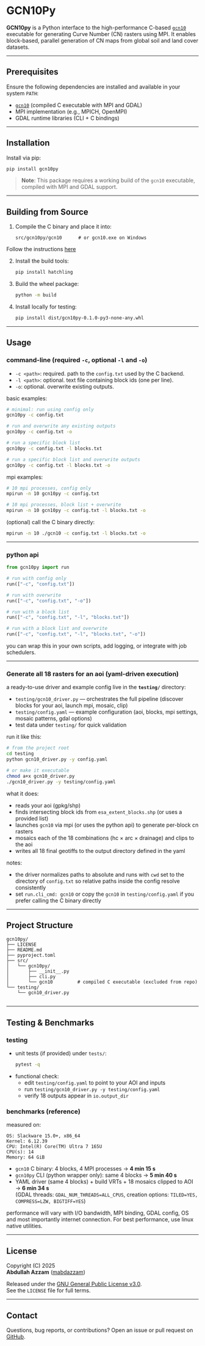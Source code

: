 # GCN10Py

**GCN10py** is a Python interface to the high-performance C-based [`gcn10`](https://github.com/mabdazzam/gcn10/tree/main/src/c/mpi)
executable for generating Curve Number (CN) rasters using MPI. It enables
block-based, parallel generation of CN maps from global soil and land cover datasets.

---

## Prerequisites

Ensure the following dependencies are installed and available in your system `PATH`:

- [`gcn10`](https://github.com/mabdazzam/gcn10/tree/main/src/c/mpi) (compiled C executable with MPI and GDAL)
- MPI implementation (e.g., MPICH, OpenMPI)
- GDAL runtime libraries (CLI + C bindings)

---

## Installation

Install via pip:

```bash
pip install gcn10py
```

> **Note**: This package requires a working build of the `gcn10` executable, compiled with MPI and GDAL support.

---

## Building from Source

1. Compile the C binary and place it into:

   ```
   src/gcn10py/gcn10      # or gcn10.exe on Windows
   ```
Follow the instructions [here](https://github.com/mabdazzam/gcn10/tree/main/src/c/)

2. Install the build tools:

   ```bash
   pip install hatchling
   ```

3. Build the wheel package:

   ```bash
   python -m build
   ```

4. Install locally for testing:

   ```bash
   pip install dist/gcn10py-0.1.0-py3-none-any.whl
   ```

---

## Usage

### command-line (required `-c`, optional `-l` and `-o`)

- `-c <path>`: required. path to the `config.txt` used by the C backend.
- `-l <path>`: optional. text file containing block ids (one per line).
- `-o`: optional. overwrite existing outputs.

basic examples:

```bash
# minimal: run using config only
gcn10py -c config.txt

# run and overwrite any existing outputs
gcn10py -c config.txt -o

# run a specific block list
gcn10py -c config.txt -l blocks.txt

# run a specific block list and overwrite outputs
gcn10py -c config.txt -l blocks.txt -o
```

mpi examples:

```bash
# 10 mpi processes, config only
mpirun -n 10 gcn10py -c config.txt

# 10 mpi processes, block list + overwrite
mpirun -n 10 gcn10py -c config.txt -l blocks.txt -o
```

(optional) call the C binary directly:

```bash
mpirun -n 10 ./gcn10 -c config.txt -l blocks.txt -o
```

---

### python api

```python
from gcn10py import run

# run with config only
run(["-c", "config.txt"])

# run with overwrite
run(["-c", "config.txt", "-o"])

# run with a block list
run(["-c", "config.txt", "-l", "blocks.txt"])

# run with a block list and overwrite
run(["-c", "config.txt", "-l", "blocks.txt", "-o"])
```

you can wrap this in your own scripts, add logging, or integrate with job schedulers.

---

### Generate all 18 rasters for an aoi (yaml-driven execution)

a ready-to-use driver and example config live in the **`testing/`** directory:

- `testing/gcn10_driver.py` — orchestrates the full pipeline (discover blocks for your aoi, launch mpi, mosaic, clip)
- `testing/config.yaml` — example configuration (aoi, blocks, mpi settings, mosaic patterns, gdal options)
- test data under `testing/` for quick validation

run it like this:

```bash
# from the project root
cd testing
python gcn10_driver.py -y config.yaml

# or make it executable
chmod a+x gcn10_driver.py
./gcn10_driver.py -y testing/config.yaml
```

what it does:
- reads your aoi (gpkg/shp)
- finds intersecting block ids from `esa_extent_blocks.shp` (or uses a provided list)
- launches `gcn10` via mpi (or uses the python api) to generate per-block cn rasters
- mosaics each of the 18 combinations (hc × arc × drainage) and clips to the aoi
- writes all 18 final geotiffs to the output directory defined in the yaml

notes:
- the driver normalizes paths to absolute and runs with `cwd` set to the directory of `config.txt` so relative paths inside the config resolve consistently
- set `run.cli_cmd: gcn10` or copy the `gcn10` in `testing/config.yaml` if you prefer calling the C binary directly

---

## Project Structure

```text
gcn10py/
├── LICENSE
├── README.md
├── pyproject.toml
├── src/
│   └── gcn10py/
│       ├── __init__.py
│       ├── cli.py
│       └── gcn10         # compiled C executable (excluded from repo)
└── testing/
    └── gcn10_driver.py
    
```

---

## Testing & Benchmarks

### testing
- unit tests (if provided) under `tests/`:
  ```bash
  pytest -q
  ```
- functional check:
  - edit `testing/config.yaml` to point to your AOI and inputs
  - run `testing/gcn10_driver.py -y testing/config.yaml`
  - verify 18 outputs appear in `io.output_dir`

### benchmarks (reference)

measured on:

```
OS: Slackware 15.0+, x86_64
Kernel: 6.12.39
CPU: Intel(R) Core(TM) Ultra 7 165U
CPU(s): 14
Memory: 64 GiB
```

- `gcn10` C binary: 4 blocks, 4 MPI processes → **4 min 15 s**
- `gcn10py` CLI (python wrapper only): same 4 blocks → **5 min 40 s**
- YAML driver (same 4 blocks) + build VRTs + 18 mosaics clipped to AOI → **6 min 34 s**  
  (GDAL threads: `GDAL_NUM_THREADS=ALL_CPUS`, creation options: `TILED=YES, COMPRESS=LZW, BIGTIFF=YES`)

performance will vary with I/O bandwidth, MPI binding, GDAL config, OS and most importantly internet connection.
For best performance, use linux native utilities.

---

## License

Copyright (C) 2025  
**Abdullah Azzam** ([mabdazzam](https://github.com/mabdazzam))

Released under the [GNU General Public License v3.0](https://www.gnu.org/licenses/gpl-3.0.html).  
See the `LICENSE` file for full terms.

---

## Contact

Questions, bug reports, or contributions? Open an issue or pull request on [GitHub](https://github.com/mabdazzam/gcn10py).
